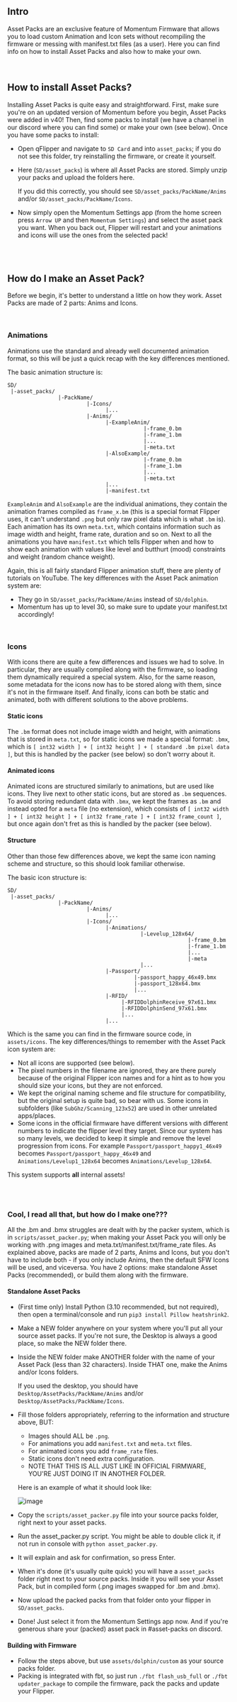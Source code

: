 ## Intro

Asset Packs are an exclusive feature of Momentum Firmware that allows you to load custom Animation and Icon sets without recompiling the firmware or messing with manifest.txt files (as a user). Here you can find info on how to install Asset Packs and also how to make your own.

<br>

## How to install Asset Packs?

Installing Asset Packs is quite easy and straightforward. First, make sure you're on an updated version of Momentum before you begin, Asset Packs were added in v40! Then, find some packs to install (we have a channel in our discord where you can find some) or make your own (see below). Once you have some packs to install:

- Open qFlipper and navigate to `SD Card` and into `asset_packs`; if you do not see this folder, try reinstalling the firmware, or create it yourself.

- Here (`SD/asset_packs`) is where all Asset Packs are stored. Simply unzip your packs and upload the folders here.

  If you did this correctly, you should see `SD/asset_packs/PackName/Anims` and/or `SD/asset_packs/PackName/Icons`.

- Now simply open the Momentum Settings app (from the home screen press `Arrow UP` and then `Momentum Settings`) and select the asset pack you want. When you back out, Flipper will restart and your animations and icons will use the ones from the selected pack!

<br>

<br>

## How do I make an Asset Pack?

Before we begin, it's better to understand a little on how they work. Asset Packs are made of 2 parts: Anims and Icons.

<br>

### Animations

Animations use the standard and already well documented animation format, so this will be just a quick recap with the key differences mentioned.

The basic animation structure is:
```
SD/
 |-asset_packs/
                |-PackName/
                         |-Icons/
                               |...
                         |-Anims/
                               |-ExampleAnim/
                                           |-frame_0.bm
                                           |-frame_1.bm
                                           |...
                                           |-meta.txt
                               |-AlsoExample/
                                           |-frame_0.bm
                                           |-frame_1.bm
                                           |...
                                           |-meta.txt
                               |...
                               |-manifest.txt
```
`ExampleAnim` and `AlsoExample` are the individual animations, they contain the animation frames compiled as `frame_x.bm` (this is a special format Flipper uses, it can't understand `.png` but only raw pixel data which is what `.bm` is). Each animation has its own `meta.txt`, which contains information such as image width and height, frame rate, duration and so on. Next to all the animations you have `manifest.txt` which tells Flipper when and how to show each animation with values like level and butthurt (mood) constraints and weight (random chance weight).

Again, this is all fairly standard Flipper animation stuff, there are plenty of tutorials on YouTube. The key differences with the Asset Pack animation system are:

- They go in `SD/asset_packs/PackName/Anims` instead of `SD/dolphin`.
- Momentum has up to level 30, so make sure to update your manifest.txt accordingly!

<br>

### Icons

With icons there are quite a few differences and issues we had to solve. In particular, they are usually compiled along with the firmware, so loading them dynamically required a special system. Also, for the same reason, some metadata for the icons now has to be stored along with them, since it's not in the firmware itself. And finally, icons can both be static and animated, both with different solutions to the above problems.

#### Static icons

The `.bm` format does not include image width and height, with animations that is stored in `meta.txt`, so for static icons we made a special format: `.bmx`, which is `[ int32 width ] + [ int32 height ] + [ standard .bm pixel data ]`, but this is handled by the packer (see below) so don't worry about it.

#### Animated icons

Animated icons are structured similarly to animations, but are used like icons. They live next to other static icons, but are stored as `.bm` sequences. To avoid storing redundant data with `.bmx`, we kept the frames as `.bm` and instead opted for a `meta` file (no extension), which consists of `[ int32 width ] + [ int32 height ] + [ int32 frame_rate ] + [ int32 frame_count ]`, but once again don't fret as this is handled by the packer (see below).

#### Structure

Other than those few differences above, we kept the same icon naming scheme and structure, so this should look familiar otherwise.

The basic icon structure is:
```
SD/
 |-asset_packs/
                |-PackName/
                         |-Anims/
                               |...
                         |-Icons/
                               |-Animations/
                                          |-Levelup_128x64/
                                                         |-frame_0.bm
                                                         |-frame_1.bm
                                                         |...
                                                         |-meta
                                          |...
                               |-Passport/
                                        |-passport_happy_46x49.bmx
                                        |-passport_128x64.bmx
                                        |...
                               |-RFID/
                                    |-RFIDDolphinReceive_97x61.bmx
                                    |-RFIDDolphinSend_97x61.bmx
                                    |...
                               |...
```
Which is the same you can find in the firmware source code, in `assets/icons`. The key differences/things to remember with the Asset Pack icon system are:

- Not all icons are supported (see below).
- The pixel numbers in the filename are ignored, they are there purely because of the original Flipper icon names and for a hint as to how you should size your icons, but they are not enforced.
- We kept the original naming scheme and file structure for compatibility, but the original setup is quite bad, so bear with us. Some icons in subfolders (like `SubGhz/Scanning_123x52`) are used in other unrelated apps/places.
- Some icons in the official firmware have different versions with different numbers to indicate the flipper level they target. Since our system has so many levels, we decided to keep it simple and remove the level progression from icons. For example `Passport/passport_happy1_46x49` becomes `Passport/passport_happy_46x49` and `Animations/Levelup1_128x64` becomes `Animations/Levelup_128x64`.

This system supports **all** internal assets!

<br>

<br>

### Cool, I read all that, but how do I make one???

All the .bm and .bmx struggles are dealt with by the packer system, which is in `scripts/asset_packer.py`; when making your Asset Pack you will only be working with .png images and meta.txt/manifest.txt/frame_rate files. As explained above, packs are made of 2 parts, Anims and Icons, but you don't have to include both - if you only include Anims, then the default SFW Icons will be used, and viceversa. You have 2 options: make standalone Asset Packs (recommended), or build them along with the firmware.

#### Standalone Asset Packs

- (First time only) Install Python (3.10 recommended, but not required), then open a terminal/console and run `pip3 install Pillow heatshrink2`.

- Make a NEW folder anywhere on your system where you'll put all your source asset packs. If you're not sure, the Desktop is always a good place, so make the NEW folder there.

- Inside the NEW folder make ANOTHER folder with the name of your Asset Pack (less than 32 characters). Inside THAT one, make the Anims and/or Icons folders.

  If you used the desktop, you should have `Desktop/AssetPacks/PackName/Anims` and/or `Desktop/AssetPacks/PackName/Icons`.

- Fill those folders appropriately, referring to the information and structure above, BUT:
  - Images should ALL be `.png`.
  - For animations you add `manifest.txt` and `meta.txt` files.
  - For animated icons you add `frame_rate` files.
  - Static icons don't need extra configuration.
  - NOTE THAT THIS IS ALL JUST LIKE IN OFFICIAL FIRMWARE, YOU'RE JUST DOING IT IN ANOTHER FOLDER.

  Here is an example of what it should look like:

  ![image](https://user-images.githubusercontent.com/49810075/218661220-cdc750bf-1eee-488e-a194-47371529112c.png)

- Copy the `scripts/asset_packer.py` file into your source packs folder, right next to your asset packs.

- Run the asset_packer.py script. You might be able to double click it, if not run in console with `python asset_packer.py`.

- It will explain and ask for confirmation, so press Enter.

- When it's done (it's usually quite quick) you will have a `asset_packs` folder right next to your source packs. Inside it you will see your Asset Pack, but in compiled form (.png images swapped for .bm and .bmx).

- Now upload the packed packs from that folder onto your flipper in `SD/asset_packs`.

- Done! Just select it from the Momentum Settings app now. And if you're generous share your (packed) asset pack in #asset-packs on discord.

#### Building with Firmware

- Follow the steps above, but use `assets/dolphin/custom` as your source packs folder.
- Packing is integrated with fbt, so just run `./fbt flash_usb_full` or `./fbt updater_package` to compile the firmware, pack the packs and update your Flipper.
